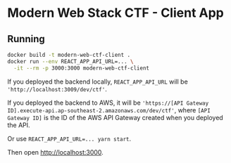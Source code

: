 # Modern Web Stack CTF - Client App

## Running

```sh
docker build -t modern-web-ctf-client .
docker run --env REACT_APP_API_URL=... \
  -it --rm -p 3000:3000 modern-web-ctf-client
```

If you deployed the backend locally, `REACT_APP_API_URL` will be
`'http://localhost:3009/dev/ctf'`.

If you deployed the backend to AWS, it will be
`'https://[API Gateway ID].execute-api.ap-southeast-2.amazonaws.com/dev/ctf'`,
where `[API Gateway ID]` is the ID of the AWS API Gateway created when you
deployed the API.

Or use `REACT_APP_API_URL=... yarn start`.

Then open [http://localhost:3000](http://localhost:3000).